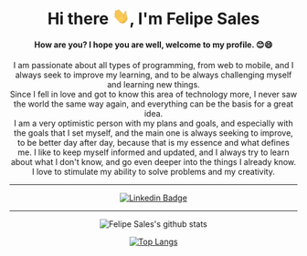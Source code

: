 <h1 align="center">Hi there <img src="https://raw.githubusercontent.com/ABSphreak/ABSphreak/master/gifs/Hi.gif" width="30px">, I'm Felipe Sales</h1>

<h4 align="center">How are you? I hope you are well, welcome to my profile. 😊😄</h4>

<p align="center">
I am passionate about all types of programming, from web to mobile, and I always seek to improve my learning, and to be always challenging myself and learning new things.<br>
Since I fell in love and got to know this area of technology more, I never saw the world the same way again, and everything can be the basis for a great idea.<br>
I am a very optimistic person with my plans and goals, and especially with the goals that I set myself, and the main one is always seeking to improve, to be better day after day, because that is my essence and what defines me. I like to keep myself informed and updated, and I always try to learn about what I don't know, and go even deeper into the things I already know. I love to stimulate my ability to solve problems and my creativity.
</p>

---

   <div align="center">

   [![Linkedin Badge](https://img.shields.io/badge/-Felipe%20Sales-292929?style=flat-square&logo=Linkedin&logoColor=white&link=https://www.linkedin.com/in/felipecastrosales/)](https://www.linkedin.com/in/felipecastrosales/)

   </div>

   ---

<div align="center">

![Felipe Sales's github stats](https://github-readme-stats.vercel.app/api?username=felipecastrosales&show_icons=true&theme=dark)

[![Top Langs](https://github-readme-stats.vercel.app/api/top-langs/?username=felipecastrosales&theme=dark)](https://github.com/felipecastrosales/github-readme-stats)

   </div>


